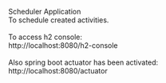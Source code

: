 Scheduler Application<br/>
To schedule created activities.
<br/><br/>
To access h2 console:<br/>
http://localhost:8080/h2-console
<br/><br/>
Also spring boot actuator has been activated:<br/>
http://localhost:8080/actuator
<br/>
